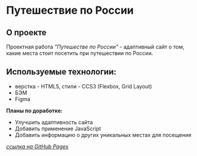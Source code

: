# Путешествие по России

**О проекте**
---
Проектная работа *"Путешестве по России"* - адаптивный сайт о том, какие места стоит посетить при путешествии по России. 

**Используемые технологии:**
---
- верстка - HTML5, стили - CCS3 (Flexbox, Grid Layout) 
- БЭМ
- Figma

**Планы по доработке:**
- Улучшить адаптивность сайта
- Добавить применение JavaScript
- Добавить информацию о других уникальных местах для посещения

*[ссылка на GitHub Pages](https://esendoss.github.io/russian-travel/)*
